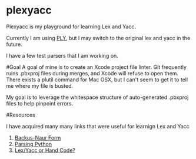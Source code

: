 plexyacc
========

Plexyacc is my playground for learning Lex and Yacc.

Currently I am using [PLY](http://www.dabeaz.com/ply/),
but I may switch to the original lex and yacc in the future.

I have a few test parsers that I am working on.

#Goal
A goal of mine is to create an Xcode project file linter.
Git frequently ruins .pbxproj files during merges,
and Xcode will refuse to open them. There exists a plutil command for Mac OSX,
but I can't seem to get it to tell me where my file is busted.

My goal is to leverage the whitespace structure of auto-generated .pbxproj files
to help pinpoint errors.

#Resources

I have acquired many many links that were useful for learnign Lex and Yacc

1. [Backus-Naur Form](http://en.wikipedia.org/wiki/Backus%E2%80%93Naur_Form#Software_using_BNF)
1. [Parsing Python](http://erezsh.wordpress.com/2008/07/12/python-parsing-1-lexing/)
1. [Lex/Yacc or Hand Code?](http://erezsh.wordpress.com/2008/07/12/python-parsing-1-lexing/)

